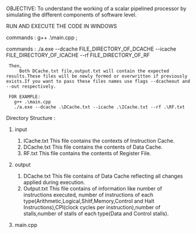 OBJECTIVE:
 To understand the working of a scalar pipelined processor by simulating the different components of software level.

RUN AND EXECUTE THE CODE IN WINDOWS
 
 commands : g++ .\main.cpp ;
 
 commands : ./a.exe --dcache FILE_DIRECTORY_OF_DCACHE --icache FILE_DIRECTORY_OF_ICACHE --rf FILE_DIRECTORY_OF_RF
 
     Then,
         Both DCache.txt file,output.txt will contain the expected results.These files will be newly formed or overwritten if previously exists.If you want to pass these files names use flags --dcacheout and --out respectively.
         
     FOR EXAMPLE:
       g++ .\main.cpp
       ./a.exe --dcache .\DCache.txt --icache .\ICache.txt --rf .\RF.txt

Directory Structure :
1) input
   1) ICache.txt
      This file contains the contexts of Instruction Cache.
   2) DCache.txt
      This file contains the contents of Data Cache.
   3) RF.txt 
      This file contains the contents of Register File.

2) output
   1) DCache.txt
      This file contains of Data Cache reflecting all changes applied during execution.
   2) Output.txt
      This file contains of information like number of instructions executed, number of instructions of each type(Arithmetic,Logical,Shitf,Memory,Control and Halt Instructions),CPI(clock cycles per instruction),number of stalls,number of stalls of each type(Data and Control stalls).

3) main.cpp
